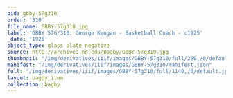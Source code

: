 ```yaml
---
pid: gbby-57g310
order: '310'
file_name: GBBY-57g310.jpg
label: 'GBBY 57G/310: George Keogan - Basketball Coach - c1925'
_date: '1925'
object_type: glass plate negative
source: http://archives.nd.edu/Bagby/GBBY-57g310.jpg
thumbnail: "/img/derivatives/iiif/images/GBBY-57g310/full/250,/0/default.jpg"
manifest: "/img/derivatives/iiif/images/GBBY-57g310/manifest.json"
full: "/img/derivatives/iiif/images/GBBY-57g310/full/1140,/0/default.jpg"
layout: bagby_item
collection: bagby
---
```

